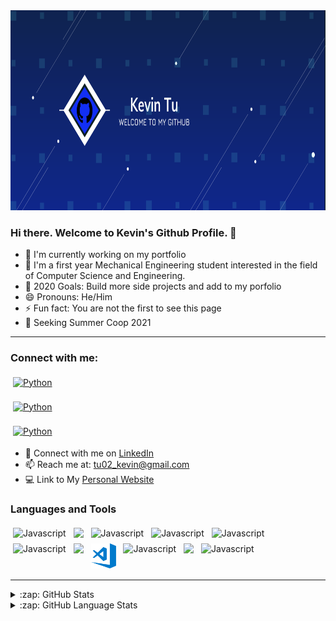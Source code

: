<img src="https://github.com/KevinT02/KevinT02/blob/main/Github%20Profile.png" height="320" width="1800">

### Hi there. Welcome to Kevin's Github Profile. 👋

- 🔭 I'm currently working on my portfolio
- 🌱 I'm a first year Mechanical Engineering student interested in the field of Computer Science and Engineering.
- 🎯 2020 Goals: Build more side projects and add to my porfolio
- 😄 Pronouns: He/Him
- ⚡ Fun fact: You are not the first to see this page
- 💼 Seeking Summer Coop 2021

---

### Connect with me:

<p align="left">
 <a href="https://linkedin.com/in/charalambosioannou" target="_blank" rel="noopener noreferrer"> <img src="https://www.waengineering.com/wp-content/uploads/2019/04/linkedin-icon.png" alt="Python" height="40" style="vertical-align:top; margin:4px"></a>
 
 <a href="mailto:cioannou1997@gmail.com"> <img src="https://www.freeiconspng.com/thumbs/website-icon/website-icon-11.png" alt="Python" height="40" style="vertical-align:top; margin:4px"></a>

 <a href="mailto:cioannou1997@gmail.com"> <img src="https://upload.wikimedia.org/wikipedia/commons/thumb/7/7e/Gmail_icon_%282020%29.svg/640px-Gmail_icon_%282020%29.svg.png" alt="Python" height="40" style="vertical-align:top; margin:4px"></a>
</p>


- 🤝 Connect with me on <a href="https://www.linkedin.com/in/kevin-tu-02/">LinkedIn</a>
- 📫 Reach me at: tu02_kevin@gmail.com
- 💻 Link to My <a href="">Personal Website</a>

### Languages and Tools
<p align="left">
<img src="https://nickmallas.com/images/icons/js.png" alt="Javascript" height="40" style="vertical-align:top; margin:4px">
 
<img src="https://1.bp.blogspot.com/-yc-5-8Mh7cM/XkTgK9kOMLI/AAAAAAAAAeM/wqD8HLfqiIQbmv9B0E5_h2S1mHcZGbiKACLcBGAsYHQ/s1600/c5.jpg" height="40" style="vertical-align:top; margin:4px">
 
<img src="https://image.flaticon.com/icons/png/512/25/25231.png" alt="Javascript" height="40" style="vertical-align:top; margin:4px">
 
<img src="https://upload.wikimedia.org/wikipedia/commons/thumb/a/a1/PyCharm_Logo.svg/1024px-PyCharm_Logo.svg.png" alt="Javascript" height="40" style="vertical-align:top; margin:4px">

<img src="https://upload.wikimedia.org/wikipedia/commons/b/b3/Fusion_360_Logo.png" alt="Javascript" height="40" style="vertical-align:top; margin:4px">

<img src="https://cdn.iconscout.com/icon/free/png-512/arduino-226072.png" alt="Javascript" height="40" style="vertical-align:top; margin:4px">
 
<img src="https://upload.wikimedia.org/wikipedia/commons/thumb/c/c3/Python-logo-notext.svg/1200px-Python-logo-notext.svg.png" height="40" style="vertical-align:top; margin:4px">

<img src="https://raw.githubusercontent.com/github/explore/80688e429a7d4ef2fca1e82350fe8e3517d3494d/topics/visual-studio-code/visual-studio-code.png" alt="VS Code" height="40" style="vertical-align:top; margin:4px">

<img src="https://upload.wikimedia.org/wikipedia/commons/thumb/a/a1/PyCharm_Logo.svg/1024px-PyCharm_Logo.svg.png" alt="Javascript" height="40" style="vertical-align:top; margin:4px">

<img src="https://www.microchip.com/images/default-source/mplab/mplab-x-whats-new-feeds/190405-dvtl-graph-xide-200x200.png?sfvrsn=126abce0_1" height="40" style="vertical-align:top; margin:4px">

<img src="https://upload.wikimedia.org/wikipedia/en/e/ec/AutoCAD_2018_icon.png" alt="Javascript" height="40" style="vertical-align:top; margin:4px">


<p>


---

<details>
  <summary>:zap: GitHub Stats</summary>

  ![Kevin's github stats](https://github-readme-stats.vercel.app/api?username=kevint02&show_icons=true&theme=vue )
  <br/>
</details>


<details>
  <summary>:zap: GitHub Language Stats</summary>

  [![Top Langs](https://github-readme-stats.vercel.app/api/top-langs/?username=kevint02&layout=compact)](https://github.com/anuraghazra/github-readme-stats)

</details>

  



